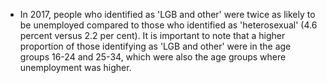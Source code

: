 

* In 2017, people who identified as 'LGB and other' were twice as likely to be unemployed compared to those who identified as 'heterosexual' (4.6 percent versus 2.2 per cent).  It is important to note that a higher proportion of those identifying as 'LGB and other' were in the age groups 16-24 and 25-34, which were also the age groups where unemployment was higher.
